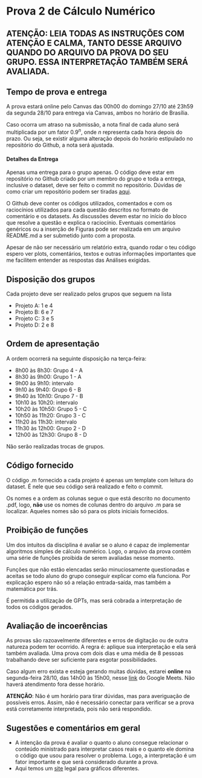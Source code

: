 # Prova 2 de Cálculo Numérico

## ATENÇÃO: LEIA TODAS AS INSTRUÇÕES COM ATENÇÃO E CALMA, TANTO DESSE ARQUIVO QUANDO DO ARQUIVO DA PROVA DO SEU GRUPO. ESSA INTERPRETAÇÃO TAMBÉM SERÁ AVALIADA.

## Tempo de prova e entrega

A prova estará online pelo Canvas das 00h00 do domingo 27/10 até 23h59 da segunda 28/10 para entrega via Canvas, ambos no horário de Brasília.

Caso ocorra um atraso na submissão, a nota final de cada aluno será multiplicada por um fator $0.9^n$, onde $n$ representa cada hora depois do prazo. Ou seja, se existir alguma alteração depois do horário estipulado no repositório do Github, a nota será ajustada.

#### Detalhes da Entrega

Apenas uma entrega para o grupo apenas. O código deve estar em repositório no Github criado por um membro do grupo e toda a entrega, inclusive o dataset, deve ser feito o commit no repositório. Dúvidas de como criar um repositório podem ser tiradas [aqui](https://docs.github.com/pt/repositories/creating-and-managing-repositories/quickstart-for-repositories).

O Github deve conter os códigos utilizados, comentados e com os raciocínios utilizados para cada questão descritos no formato de comentário e os datasets. As discussões devem estar no início do bloco que resolve a questão e explica o raciocínio. Eventuais comentários genéricos ou a inserção de Figuras pode ser realizada em um arquivo README.md a ser submetido junto com a proposta.

Apesar de não ser necessário um relatório extra, quando rodar o teu código espero ver plots, comentários, textos e outras informações importantes que me facilitem entender as respostas das Análises exigidas.

## Disposição dos grupos

Cada projeto deve ser realizado pelos grupos que seguem na lista

- Projeto A: 1 e 4
- Projeto B: 6 e 7
- Projeto C: 3 e 5
- Projeto D: 2 e 8

## Ordem de apresentação

A ordem ocorrerá na seguinte disposição na terça-feira:

- 8h00 às 8h30: Grupo 4 - A
- 8h30 às 9h00: Grupo 1 - A
- 9h00 às 9h10: intervalo
- 9h10 às 9h40: Grupo 6 - B
- 9h40 às 10h10: Grupo 7 - B
- 10h10 às 10h20: intervalo
- 10h20 às 10h50: Grupo 5 - C
- 10h50 às 11h20: Grupo 3 - C
- 11h20 às 11h30: intervalo
- 11h30 às 12h00: Grupo 2 - D
- 12h00 às 12h30: Grupo 8 - D

Não serão realizadas trocas de grupos.

## Código fornecido

O código .m fornecido a cada projeto é apenas um template com leitura do dataset. É nele que seu código será realizado e feito o commit.

Os nomes e a ordem as colunas segue o que está descrito no documento .pdf, logo, **não** use os nomes de colunas dentro do arquivo .m para se localizar. Aqueles nomes são só para os plots iniciais fornecidos.

## Proibição de funções

Um dos intuitos da disciplina é avaliar se o aluno é capaz de implementar algoritmos simples de cálculo numérico. Logo, o arquivo da prova contém uma série de funções proibida de serem avaliadas nesse momento.

Funções que não estão elencadas serão minuciosamente questionadas e aceitas se todo aluno do grupo conseguir explicar como ela funciona. Por explicação espero não só a relação entrada-saída, mas também a matemática por trás.

É permitida a utilização de GPTs, mas será cobrada a interpretação de todos os códigos gerados.

## Avaliação de incoerências

As provas são razoavelmente diferentes e erros de digitação ou de outra natureza podem ter ocorrido. A regra é: aplique sua interpretação e ela será também avaliada. Uma prova com dois dias e uma média de 8 pessoas trabalhando deve ser suficiente para esgotar possibilidades.

Caso algum erro exista e esteja gerando muitas dúvidas, estarei **online** na segunda-feira 28/10, das 14h00 às 15h00, nesse [link](https://meet.google.com/ebk-jdmy-udc) do Google Meets. Não haverá atendimento fora desse horário.

**ATENÇÃO**: Não é um horário para tirar dúvidas, mas para averiguação de possíveis erros. Assim, não é necessário conectar para verificar se a prova está corretamente interpretada, pois não será respondido.

## Sugestões e comentários em geral

- A intenção da prova é avaliar o quanto o aluno consegue relacionar o conteúdo ministrado para interpretar casos reais e o quanto ele domina o código que usou para resolver o problema. Logo, a interpretação é um fator importante e que será considerado durante a prova.
- Aqui temos um [site](https://python-graph-gallery.com/)  legal para gráficos diferentes.